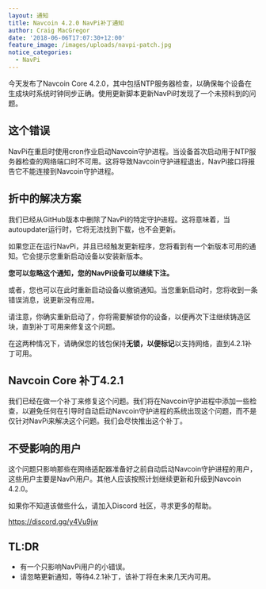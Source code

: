 ```yaml
---
layout: 通知
title: Navcoin 4.2.0 NavPi补丁通知
author: Craig MacGregor
date: '2018-06-06T17:07:30+12:00'
feature_image: /images/uploads/navpi-patch.jpg
notice_categories:
  - NavPi
---
```

今天发布了Navcoin Core 4.2.0，其中包括NTP服务器检查，以确保每个设备在生成块时系统时钟同步正确。使用更新脚本更新NavPi时发现了一个未预料到的问题。
<!--more-->

## 这个错误

NavPi在重启时使用cron作业启动Navcoin守护进程。当设备首次启动用于NTP服务器检查的网络端口时不可用。这将导致Navcoin守护进程退出，NavPi接口将报告它不能连接到Navcoin守护进程。

## 折中的解决方案

我们已经从GitHub版本中删除了NavPi的特定守护进程。这将意味着，当autoupdater运行时，它将无法找到下载，也不会更新。

如果您正在运行NavPi，并且已经触发更新程序，您将看到有一个新版本可用的通知。它会提示您重新启动设备以安装新版本。

**您可以忽略这个通知，您的NavPi设备可以继续下注。**

或者，您也可以在此时重新启动设备以撤销通知。当您重新启动时，您将收到一条错误消息，说更新没有应用。

请注意，你确实重新启动了，你将需要解锁你的设备，以便再次下注继续铸造区块，直到补丁可用来修复这个问题。

在这两种情况下，请确保您的钱包保持**无锁，以便标记**以支持网络，直到4.2.1补丁可用。

## Navcoin Core 补丁4.2.1

我们已经在做一个补丁来修复这个问题。我们将在Navcoin守护进程中添加一些检查，以避免任何在引导时自动启动Navcoin守护进程的系统出现这个问题，而不是仅针对NavPi来解决这个问题。我们会尽快推出这个补丁。

## 不受影响的用户

这个问题只影响那些在网络适配器准备好之前自动启动Navcoin守护进程的用户，这些用户主要是NavPi用户。其他人应该按照计划继续更新和升级到Navcoin 4.2.0。

如果你不知道该做些什么，请加入Discord 社区，寻求更多的帮助。

<https://discord.gg/y4Vu9jw>

## TL:DR
+ 有一个只影响NavPi用户的小错误。
+ 请忽略更新通知，等待4.2.1补丁，该补丁将在未来几天内可用。
